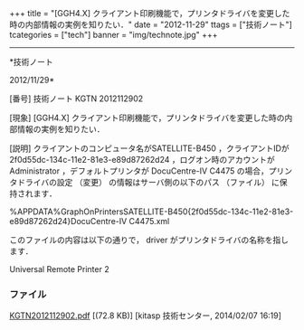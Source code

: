 ﻿+++
title = "[GGH4.X] クライアント印刷機能で，プリンタドライバを変更した時の内部情報の実例を知りたい．"
date = "2012-11-29"
ttags = ["技術ノート"]
tcategories = ["tech"]
banner = "img/technote.jpg"
+++

-----------------------------------------------------------------------------------------------------------------------------

*技術ノート

2012/11/29*


[番号]
技術ノート KGTN 2012112902

[現象]
[GGH4.X]
クライアント印刷機能で，プリンタドライバを変更した時の内部情報の実例を知りたい．

[説明]
クライアントのコンピュータ名がSATELLITE-B450 ，クライアントIDが
2f0d55dc-134c-11e2-81e3-e89d87262d24 ，ログオン時のアカウントが
Administrator ，デフォルトプリンタが DocuCentre-IV C4475
の場合，プリンタドライバの設定 （変更） の情報はサーバ側の以下のパス
（ファイル） に保持されます．

%APPDATA%GraphOnPrintersSATELLITE-B450{2f0d55dc-134c-11e2-81e3-e89d87262d24}DocuCentre-IV
C4475.xml

このファイルの内容は以下の通りで， driver
がプリンタドライバの名称を指します．

<?xml version="1.0" encoding="utf-8"?>
<printersettings version="1.0">
<driver>Universal Remote Printer</driver>
<configstate>2</configstate>
</printersettings>


### ファイル

 
 


[KGTN2012112902.pdf](http://techreport.kitasp.net/attachments/download/1554/KGTN2012112902.pdf)
 [(72.8 KB)] [kitasp 技術センター, 2014/02/07
16:19]


 


 

